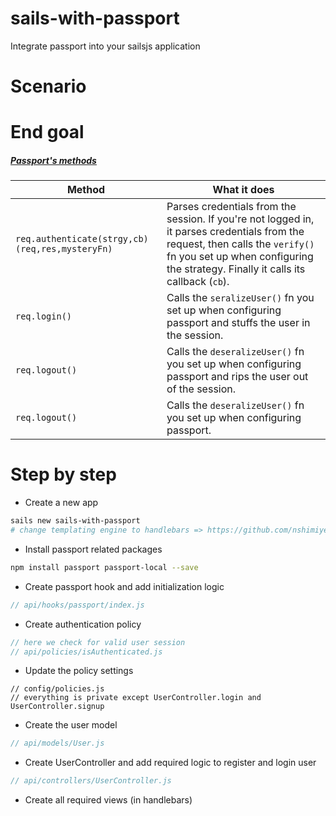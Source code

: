 # sails-with-passport
Integrate passport into your sailsjs application

# Scenario

# End goal

##### [Passport's methods](https://github.com/sails101/using-passport/blob/master/ORIGINAL_PREHOOK_WALKTHROUGH.md#passports-methods)

 Method                                         | What it does
 ---------------------------------------------- | ------------------------------------------------------------------------------------------------
 `req.authenticate(strgy,cb)(req,res,mysteryFn)`| Parses credentials from the session.  If you're not logged in, it parses credentials from the request, then calls the `verify()` fn you set up when configuring the strategy.  Finally it calls its callback (`cb`).
 `req.login()`                                  | Calls the `seralizeUser()` fn you set up when configuring passport and stuffs the user in the session.
 `req.logout()`                                 | Calls the `deseralizeUser()` fn you set up when configuring passport and rips the user out of the session.
 `req.logout()`                                 | Calls the `deseralizeUser()` fn you set up when configuring passport.


# Step by step

* Create a new app
```sh
sails new sails-with-passport
# change templating engine to handlebars => https://github.com/nshimiye/sailsjs-handlebars-app/blob/master/README.md
```

* Install passport related packages
```sh
npm install passport passport-local --save
```

* Create passport hook and add initialization logic
```javascript
// api/hooks/passport/index.js

```

* Create authentication policy
```javascript
// here we check for valid user session
// api/policies/isAuthenticated.js
```

* Update the policy settings
```
// config/policies.js
// everything is private except UserController.login and UserController.signup

```

* Create the user model
```javascript
// api/models/User.js
```

* Create UserController and add required logic to register and login user
```javascript
// api/controllers/UserController.js
```

* Create all required views (in handlebars)
```
```

